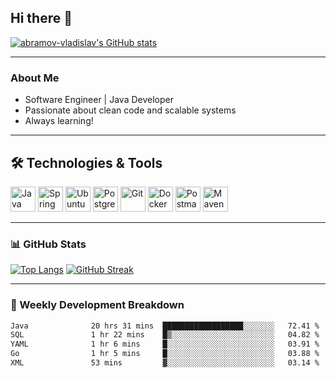 ## Hi there 👋

[![abramov-vladislav's GitHub stats](https://github-readme-stats.vercel.app/api?username=abramov-vladislav&theme=dark&show_icons=true)](https://github.com/abramov-vladislav)

---

### About Me

- Software Engineer | Java Developer
- Passionate about clean code and scalable systems
- Always learning!

---

## 🛠️ Technologies & Tools

<p>
  <!-- Java -->
  <img src="https://cdn.jsdelivr.net/gh/devicons/devicon/icons/java/java-original.svg" width="40" height="40" title="Java"/>
  <!-- Spring -->
  <img src="https://cdn.jsdelivr.net/gh/devicons/devicon/icons/spring/spring-original.svg" width="40" height="40" title="Spring"/>
  <!-- Ubuntu -->
  <img src="https://cdn.jsdelivr.net/gh/devicons/devicon/icons/ubuntu/ubuntu-plain.svg" width="40" height="40" title="Ubuntu"/>
  <!-- PostgreSQL -->
  <img src="https://cdn.jsdelivr.net/gh/devicons/devicon/icons/postgresql/postgresql-original.svg" width="40" height="40" title="PostgreSQL"/>
  <!-- Git -->
  <img src="https://cdn.jsdelivr.net/gh/devicons/devicon/icons/git/git-original.svg" width="40" height="40" title="Git"/>
  <!-- Docker -->
  <img src="https://cdn.jsdelivr.net/gh/devicons/devicon/icons/docker/docker-original.svg" width="40" height="40" title="Docker"/>
  <!-- Postman -->
  <img src="https://cdn.jsdelivr.net/gh/devicons/devicon/icons/postman/postman-original.svg" width="40" height="40" title="Postman"/>
  <!-- Maven -->
  <img src="https://cdn.jsdelivr.net/gh/devicons/devicon/icons/maven/maven-original.svg" width="40" height="40" title="Maven"/>
</p>

---

### 📊 GitHub Stats

[![Top Langs](https://github-readme-stats.vercel.app/api/top-langs/?username=abramov-vladislav&layout=compact&theme=dark)](https://github.com/abramov-vladislav)
[![GitHub Streak](https://github-readme-streak-stats.herokuapp.com/?user=abramov-vladislav&theme=dark)](https://github.com/abramov-vladislav)

---

### 📅 Weekly Development Breakdown

<!--START_SECTION:waka-->

```txt
Java              20 hrs 31 mins  ██████████████████░░░░░░░   72.41 %
SQL               1 hr 22 mins    █▒░░░░░░░░░░░░░░░░░░░░░░░   04.82 %
YAML              1 hr 6 mins     █░░░░░░░░░░░░░░░░░░░░░░░░   03.91 %
Go                1 hr 5 mins     █░░░░░░░░░░░░░░░░░░░░░░░░   03.88 %
XML               53 mins         ▓░░░░░░░░░░░░░░░░░░░░░░░░   03.14 %
```

<!--END_SECTION:waka-->

